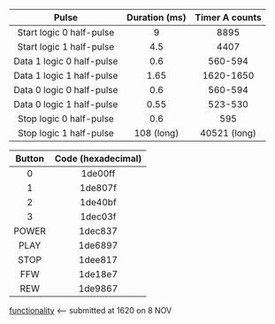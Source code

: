 |           Pulse           | Duration (ms) | Timer A counts |
|:-------------------------:|:-------------:|:--------------:|
|  Start logic 0 half-pulse |       9       |      8895      |
|  Start logic 1 half-pulse |      4.5      |      4407      |
| Data 1 logic 0 half-pulse |      0.6      |     560-594    |
| Data 1 logic 1 half-pulse |      1.65     |    1620-1650   |
| Data 0 logic 0 half-pulse |      0.6      |     560-594    |
| Data 0 logic 1 half-pulse |      0.55     |     523-530    |
|  Stop logic 0 half-pulse  |      0.6      |       595      |
|  Stop logic 1 half-pulse  |   108 (long)  |  40521 (long)  |

| Button | Code (hexadecimal) |
|:------:|:------------------:|
|    0   |       1de00ff      |
|    1   |       1de807f      |
|    2   |       1de40bf      |
|    3   |       1dec03f      |
|  POWER |       1dec837      |
|  PLAY  |       1de6897      |
|  STOP  |       1dee817      |
|   FFW  |       1de18e7      |
|   REW  |       1de9867      |

[functionality](https://www.youtube.com/watch?v=Q5xAEBiSjDQ) <-- submitted at 1620 on 8 NOV

